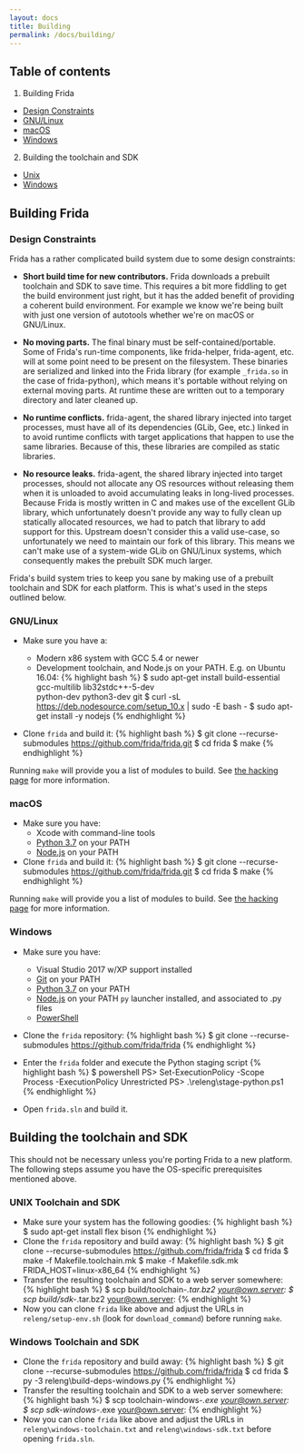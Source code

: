 ```yaml
---
layout: docs
title: Building
permalink: /docs/building/
---
```



## Table of contents

1. Building Frida
 - [Design Constraints](#design-constraints)
 - [GNU/Linux](#linux)
 - [macOS](#macOS)
 - [Windows](#windows)
2. Building the toolchain and SDK
 - [Unix](#unix-toolchain-and-sdk)
 - [Windows](#windows-toolchain-and-sdk)

## Building Frida

### Design Constraints

Frida has a rather complicated build system due to some design constraints:

- **Short build time for new contributors.** Frida downloads a prebuilt
toolchain and SDK to save time. This requires a bit more fiddling to get the
build environment just right, but it has the added benefit of providing a
coherent build environment. For example we know we're being built with just
one version of autotools whether we're on macOS or GNU/Linux.

- **No moving parts.** The final binary must be self-contained/portable. Some of
Frida's run-time components, like frida-helper, frida-agent, etc. will at some
point need to be present on the filesystem. These binaries are serialized and
linked into the Frida library (for example `_frida.so` in the case of
frida-python), which means it's portable without relying on external moving
parts. At runtime these are written out to a temporary directory and later
cleaned up.

- **No runtime conflicts.** frida-agent, the shared library injected into target
processes, must have all of its dependencies (GLib, Gee, etc.) linked in to
avoid runtime conflicts with target applications that happen to use the same
libraries. Because of this, these libraries are compiled as static libraries.

- **No resource leaks.** frida-agent, the shared library injected into target
processes, should not allocate any OS resources without releasing them when it
is unloaded to avoid accumulating leaks in long-lived processes. Because Frida
is mostly written in C and makes use of the excellent GLib library, which
unfortunately doesn't provide any way to fully clean up statically allocated
resources, we had to patch that library to add support for this. Upstream
doesn't consider this a valid use-case, so unfortunately we need to maintain our
fork of this library. This means we can't make use of a system-wide GLib on
GNU/Linux systems, which consequently makes the prebuilt SDK much larger.

Frida's build system tries to keep you sane by making use of a prebuilt
toolchain and SDK for each platform. This is what's used in the steps outlined
below.

### GNU/Linux

- Make sure you have a:
  - Modern x86 system with GCC 5.4 or newer
  - Development toolchain, and Node.js on your PATH. E.g. on Ubuntu 16.04:
{% highlight bash %}
$ sudo apt-get install build-essential gcc-multilib lib32stdc++-5-dev \
    python-dev python3-dev git
$ curl -sL https://deb.nodesource.com/setup_10.x | sudo -E bash -
$ sudo apt-get install -y nodejs
{% endhighlight %}

- Clone `frida` and build it:
{% highlight bash %}
$ git clone --recurse-submodules https://github.com/frida/frida.git
$ cd frida
$ make
{% endhighlight %}

Running `make` will provide you a list of modules to build. See
[the hacking page](https://www.frida.re/docs/hacking/) for more information.

### macOS

- Make sure you have:
  - Xcode with command-line tools
  - [Python 3.7](https://www.python.org/downloads/mac-osx/) on your PATH
  - [Node.js](https://nodejs.org/) on your PATH
- Clone `frida` and build it:
{% highlight bash %}
$ git clone --recurse-submodules https://github.com/frida/frida.git
$ cd frida
$ make
{% endhighlight %}

Running `make` will provide you a list of modules to build. See
[the hacking page](https://www.frida.re/docs/hacking/) for more information.

### Windows

- Make sure you have:
  - Visual Studio 2017 w/XP support installed
  - [Git](https://git-scm.com/downloads) on your PATH
  - [Python 3.7](https://www.python.org/downloads/windows/) on your PATH
  - [Node.js](https://nodejs.org/) on your PATH
    `py` launcher installed, and associated to .py files
  - [PowerShell](https://msdn.microsoft.com/en-us/powershell/scripting/setup/installing-windows-powershell)

- Clone the `frida` repository:
{% highlight bash %}
$ git clone --recurse-submodules https://github.com/frida/frida
{% endhighlight %}

- Enter the `frida` folder and execute the Python staging script
{% highlight bash %}
$ powershell
PS> Set-ExecutionPolicy -Scope Process -ExecutionPolicy Unrestricted
PS> .\releng\stage-python.ps1
{% endhighlight %}

- Open `frida.sln` and build it.

## Building the toolchain and SDK

This should not be necessary unless you're porting Frida to a new platform. The
following steps assume you have the OS-specific prerequisites mentioned above.

### UNIX Toolchain and SDK

- Make sure your system has the following goodies:
{% highlight bash %}
$ sudo apt-get install flex bison
{% endhighlight %}
- Clone the `frida` repository and build away:
{% highlight bash %}
$ git clone --recurse-submodules https://github.com/frida/frida
$ cd frida
$ make -f Makefile.toolchain.mk
$ make -f Makefile.sdk.mk FRIDA_HOST=linux-x86_64
{% endhighlight %}
- Transfer the resulting toolchain and SDK to a web server somewhere:
{% highlight bash %}
$ scp build/toolchain-*.tar.bz2 your@own.server:
$ scp build/sdk-*.tar.bz2 your@own.server:
{% endhighlight %}
- Now you can clone `frida` like above and adjust the URLs in
`releng/setup-env.sh` (look for `download_command`) before running `make`.

### Windows Toolchain and SDK

- Clone the `frida` repository and build away:
{% highlight bash %}
$ git clone --recurse-submodules https://github.com/frida/frida
$ cd frida
$ py -3 releng\build-deps-windows.py
{% endhighlight %}
- Transfer the resulting toolchain and SDK to a web server somewhere:
{% highlight bash %}
$ scp toolchain-windows-*.exe your@own.server:
$ scp sdk-windows-*.exe your@own.server:
{% endhighlight %}
- Now you can clone `frida` like above and adjust the URLs in
  `releng\windows-toolchain.txt` and `releng\windows-sdk.txt` before opening
  `frida.sln`.
